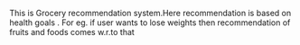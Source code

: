 This is Grocery recommendation system.Here recommendation is based on health goals .
For eg. if user wants to lose weights then recommendation of fruits and foods comes w.r.to that
